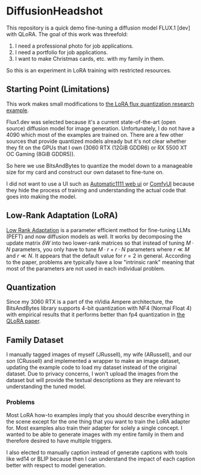 # DiffusionHeadshot

This repository is a quick demo fine-tuning a diffusion model FLUX.1 [dev] with
QLoRA. The goal of this work was threefold:

1. I need a professional photo for job applications.
2. I need a portfolio for job applications.
3. I want to make Christmas cards, etc. with my family in them.

So this is an experiment in LoRA training with restricted resources.

## Starting Point (Limitations)

This work makes small modifications to [the LoRA flux quantization research example](https://github.com/huggingface/diffusers/tree/main/examples/research_projects/flux_lora_quantization).

Flux1.dev was selected because it's a current state-of-the-art (open source)
diffusion model for image generation. Unfortunately, I do not have a 4090 which
most of the examples are trained on. There are a few other sources that provide
quantized models already but it's not clear whether they fit on the GPUs that
I own (3060 RTX (12GiB GDDR6) or RX 5500 XT OC Gaming (8GiB GDDR5)).

So here we use BitsAndBytes to quantize the model down to a manageable size for
my card and construct our own dataset to fine-tune on.

I did not want to use a UI such as [Automatic1111 web
ui](https://github.com/AUTOMATIC1111/stable-diffusion-webui) or
[ComfyUI](https://github.com/comfyanonymous/ComfyUI) because they hide the
process of training and understanding the actual code that goes into making the
model.

## Low-Rank Adaptation (LoRA)

[Low Rank Adaptation](https://arxiv.org/abs/2106.09685) is a parameter
efficient method for fine-tuning LLMs (PEFT) and now diffusion models as well.
It works by decomposing the update matrix $\delta W$ into two lower-rank
matrices so that instead of tuning $`M\cdot N`$ parameters, you only have to
tune $`M\cdot r+r\cdot N`$ parameters where $`r\ll M`$ and $`r\ll N`$. It
appears that the default value for $`r=2`$ in general. According to the paper,
problems are typically have a low "intrinsic rank" meaning that most of the
parameters are not used in each individual problem.

## Quantization

Since my 3060 RTX is a part of the nVidia Ampere architecture, the BitsAndBytes
library supports 4-bit quantization with NF4 (Normal Float 4) with empirical
results that it performs better than fp4 quantization in [the QLoRA
paper](https://arxiv.org/abs/2305.14314v1).

## Family Dataset

I manually tagged images of myself (JRussell), my wife (ARussell), and our son
(CRussell) and implemented a wrapper to make an image dataset, updating the
example code to load my dataset instead of the original dataset. Due to privacy
concerns, I won't upload the images from the dataset but will provide the
textual descriptions as they are relevant to understanding the tuned model.

### Problems

Most LoRA how-to examples imply that you should describe everything in the
scene except for the one thing that you want to train the LoRA adapter for.
Most examples also train their adapter for solely a single concept. I wanted to
be able to generate images with my entire family in them and therefore desired
to have multiple triggers.

I also elected to manually caption instead of generate captions with tools like
wd14 or BLIP because then I can understand the impact of each caption better
with respect to model generation.

